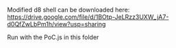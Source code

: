Modified d8 shell can be downloaded here:
https://drive.google.com/file/d/1BOtp-JeLRzz3UXW_jA7-d0QfZwLbPm1h/view?usp=sharing

Run with the PoC.js in this folder